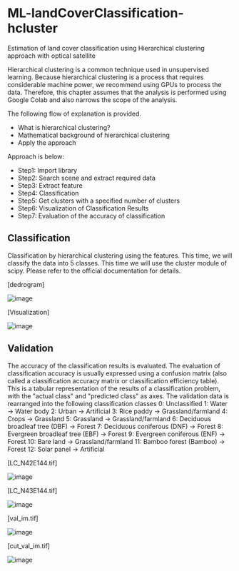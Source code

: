 # ML-landCoverClassification-hcluster
Estimation of land cover classification using Hierarchical clustering approach with optical satellite

Hierarchical clustering is a common technique used in unsupervised learning. Because hierarchical clustering is a process that requires considerable machine power, we recommend using GPUs to process the data. Therefore, this chapter assumes that the analysis is performed using Google Colab and also narrows the scope of the analysis.

The following flow of explanation is provided.

- What is hierarchical clustering?
- Mathematical background of hierarchical clustering
- Apply the approach

Approach is below:
- Step1: Import library
- Step2: Search scene and extract required data
- Step3: Extract feature
- Step4: Classification
- Step5: Get clusters with a specified number of clusters
- Step6: Visualization of Classification Results
- Step7: Evaluation of the accuracy of classification

## Classification
Classification by hierarchical clustering using the features. This time, we will classify the data into 5 classes. This time we will use the cluster module of scipy. Please refer to the official documentation for details.

[dedrogram]

![image](https://github.com/jutak0228/ml-lulc-hc-opt/assets/159540763/c71f68bb-8753-4a22-ac79-090819d1b6dc)

[Visualization]

![image](https://github.com/jutak0228/ml-lulc-hc-opt/assets/159540763/0debefd0-07f4-48c2-923d-237dd0b54691)

## Validation
The accuracy of the classification results is evaluated. The evaluation of classification accuracy is usually expressed using a confusion matrix (also called a classification accuracy matrix or classification efficiency table). This is a tabular representation of the results of a classification problem, with the "actual class" and "predicted class" as axes.
The validation data is rearranged into the following classification classes
0: Unclassified
1: Water → Water body
2: Urban → Artificial
3: Rice paddy → Grassland/farmland
4: Crops → Grassland
5: Grassland → Grassland/farmland
6: Deciduous broadleaf tree (DBF) → Forest
7: Deciduous coniferous (DNF) → Forest
8: Evergreen broadleaf tree (EBF) → Forest
9: Evergreen coniferous (ENF) → Forest
10: Bare land → Grassland/farmland
11: Bamboo forest (Bamboo) → Forest
12: Solar panel → Artificial

[LC_N42E144.tif]

![image](https://github.com/jutak0228/ml-lulc-hc-opt/assets/159540763/7b53b139-6a2d-495a-858b-02c2e0a6973c)

[LC_N43E144.tif]

![image](https://github.com/jutak0228/ml-lulc-hc-opt/assets/159540763/7ead089e-f691-44e7-8df6-34949ca7ed4d)


[val_im.tif]

![image](https://github.com/jutak0228/ml-lulc-hc-opt/assets/159540763/46615d02-ba7c-4078-92bc-bb108baf998c)

[cut_val_im.tif]

![image](https://github.com/jutak0228/ml-lulc-hc-opt/assets/159540763/c2ac1afe-4120-4fd8-9e1b-e753a8061f6a)
